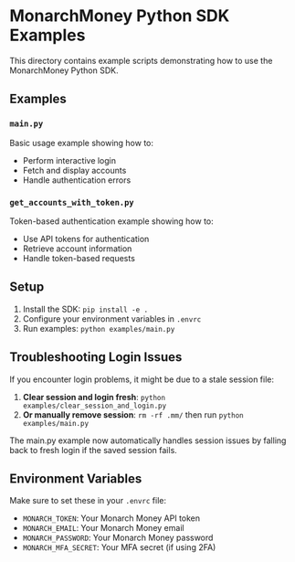 # MonarchMoney Python SDK Examples

This directory contains example scripts demonstrating how to use the MonarchMoney Python SDK.

## Examples

### `main.py`
Basic usage example showing how to:
- Perform interactive login
- Fetch and display accounts
- Handle authentication errors

### `get_accounts_with_token.py`
Token-based authentication example showing how to:
- Use API tokens for authentication
- Retrieve account information
- Handle token-based requests

## Setup

1. Install the SDK: `pip install -e .`
2. Configure your environment variables in `.envrc`
3. Run examples: `python examples/main.py`

## Troubleshooting Login Issues

If you encounter login problems, it might be due to a stale session file:

1. **Clear session and login fresh**: `python examples/clear_session_and_login.py`
2. **Or manually remove session**: `rm -rf .mm/` then run `python examples/main.py`

The main.py example now automatically handles session issues by falling back to fresh login if the saved session fails.

## Environment Variables

Make sure to set these in your `.envrc` file:
- `MONARCH_TOKEN`: Your Monarch Money API token
- `MONARCH_EMAIL`: Your Monarch Money email
- `MONARCH_PASSWORD`: Your Monarch Money password
- `MONARCH_MFA_SECRET`: Your MFA secret (if using 2FA)
